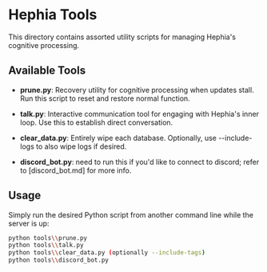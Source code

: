 # Hephia Tools

This directory contains assorted utility scripts for managing Hephia's cognitive processing.

## Available Tools

- **prune.py**: Recovery utility for cognitive processing when updates stall. Run this script to reset and restore normal function.

- **talk.py**: Interactive communication tool for engaging with Hephia's inner loop. Use this to establish direct conversation.

- **clear_data.py**: Entirely wipe each database. Optionally, use --include-logs to also wipe logs if desired.

- **discord_bot.py**: need to run this if you'd like to connect to discord; refer to [discord_bot.md] for more info. 

## Usage

Simply run the desired Python script from another command line while the server is up:

```bash
python tools\\prune.py
python tools\\talk.py 
python tools\\clear_data.py (optionally --include-tags) 
python tools\\discord_bot.py
```